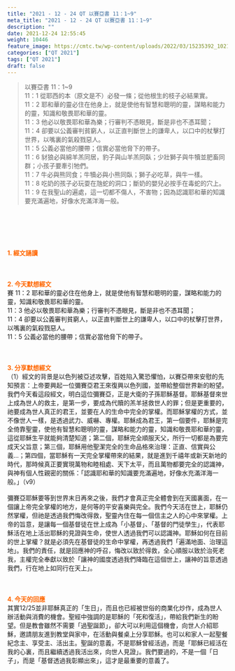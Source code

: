 ```yaml
---
title: "2021 - 12 - 24 QT 以賽亞書 11：1~9"
meta_title: "2021 - 12 - 24 QT 以賽亞書 11：1~9"
description: ""
date: 2021-12-24 12:55:45
weight: 10446
feature_image: https://cmtc.tw/wp-content/uploads/2022/03/15235392_10211799862337740_180693556567566654_o-1.webp
categories: ["QT 2021"]
tags: ["QT 2021"]
draft: false
---
```


<blockquote>以賽亞書 11：1~9<br />
11：1 從耶西的本（原文是不）必發一條；從他根生的枝子必結果實。<br />
11：2 耶和華的靈必住在他身上，就是使他有智慧和聰明的靈，謀略和能力的靈，知識和敬畏耶和華的靈。<br />
11：3 他必以敬畏耶和華為樂；行審判不憑眼見，斷是非也不憑耳聞；<br />
11：4 卻要以公義審判貧窮人，以正直判斷世上的謙卑人，以口中的杖擊打世界，以嘴裏的氣殺戮惡人。<br />
11：5 公義必當他的腰帶；信實必當他脅下的帶子。<br />
11：6 豺狼必與綿羊羔同居，豹子與山羊羔同臥；少壯獅子與牛犢並肥畜同群；小孩子要牽引牠們。<br />
11：7 牛必與熊同食；牛犢必與小熊同臥；獅子必吃草，與牛一樣。<br />
11：8 吃奶的孩子必玩耍在虺蛇的洞口；斷奶的嬰兒必按手在毒蛇的穴上。<br />
11：9 在我聖山的遍處，這一切都不傷人，不害物；因為認識耶和華的知識要充滿遍地，好像水充滿洋海一般。</blockquote><br />
&nbsp;<br />
<br />
&nbsp;<br />
<br />
<span style="color: #ff6600;"><strong>1. </strong><strong>經文誦讀</strong></span><br />
<br />
<span style="color: #ff6600;"><strong> </strong></span><br />
<br />
<span style="color: #ff6600;"><strong>2. 今天默想</strong><strong>經文<br />
</strong></span>賽 11：2 耶和華的靈必住在他身上，就是使他有智慧和聰明的靈，謀略和能力的靈，知識和敬畏耶和華的靈。<br />
11：3 他必以敬畏耶和華為樂；行審判不憑眼見，斷是非也不憑耳聞；<br />
11：4 卻要以公義審判貧窮人，以正直判斷世上的謙卑人，以口中的杖擊打世界，以嘴裏的氣殺戮惡人。<br />
11：5 公義必當他的腰帶；信實必當他脅下的帶子。<br />
<br />
&nbsp;<br />
<br />
<span style="color: #ff6600;"><strong>3. 分享默想經文<br />
</strong></span>（1）經文的背景是以色列被亞述攻擊，百姓陷入驚恐懼怕，以賽亞帶來安慰的先知預言：上帝要興起一位彌賽亞君王來復興以色列國，並帶給整個世界新的盼望。我們今天看這段經文，明白這位彌賽亞，正是大衛的子孫耶穌基督。耶穌基督來世上成為世人的救主，是第一步，要成為代贖的羔羊拯救世人的罪；但是更重要的，祂要成為世人真正的君王，並要在人的生命中完全的掌權。而耶穌掌權的方式，並不像世人一樣，是透過武力、威嚇、專權。耶穌成為君王，第一個要件，耶穌是完全倚靠聖靈，使他有智慧和聰明的靈，謀略和能力的靈，知識和敬畏耶和華的靈，這從耶穌生平就能夠清楚知道；第二個，耶穌完全順服天父，所行一切都是為要完成天父旨意；第三個，耶穌用他聖潔完全的生命品格來治理：正直、信實與公義…；第四個，當耶穌有一天完全掌權帶來的結果，就是進到千禧年或新天新地的時代，那時候真正要實現萬物和睦相處、天下太平，而且萬物都要完全的認識神，與神有個人性親密的關係：「認識耶和華的知識要充滿遍地，好像水充滿洋海一般。」（v9）<br />
<br />
彌賽亞耶穌要等到世界末日再來之後，我們才會真正完全體會到在天國裏面，在一個讓上帝完全掌權的地方，是何等的平安喜樂與完全。我們今天活在世上，耶穌仍然掌權，但祂是透過我們悔改得救，聖靈內住在每一個信主之人的心中來掌權。上帝的旨意，是讓每一個基督徒在世上成為「小基督」、「基督的門徒學生」，代表耶穌活在地上活出耶穌的見證與生命，使世人透過我們可以認識神。耶穌如何在目前的世上掌權？就是必須先在基督徒的生命中掌權，再透過我們「遍滿地面、治理這地」。我們的責任，就是回應神的呼召，悔改以致於得救，全心順服以致於治死老我，主權完全奉獻以致於「讓神的國度透過我們降臨在這個世上，讓神的旨意透過我們，行在地上如同行在天上」。<br />
<br />
&nbsp;<br />
<br />
<span style="color: #ff6600;"><strong>4. 今天的回應<br />
</strong></span>其實12/25並非耶穌真正的「生日」，而且也已經被世俗的商業化炒作，成為世人辦活動與消費的機會。聖經中強調的是耶穌的「死和復活」，帶給我們新生的盼望。但是教會雖然不需要「過聖誕節」，卻大可以利用這個機會，向世人介紹耶穌，邀請朋友進到教堂與家中，在活動與餐桌上分享耶穌。也可以和家人一起聖餐紀念主、享受主、活出主。聖誕的意義，不是耶穌曾經活過，而是「耶穌已經活在我的心裏，而且繼續透過我活出來，向世人見證」。我們要過的，不是一個「日子」，而是「基督透過我彰顯出來」，這才是最重要的意義了。<br />
<br />
&nbsp;
        